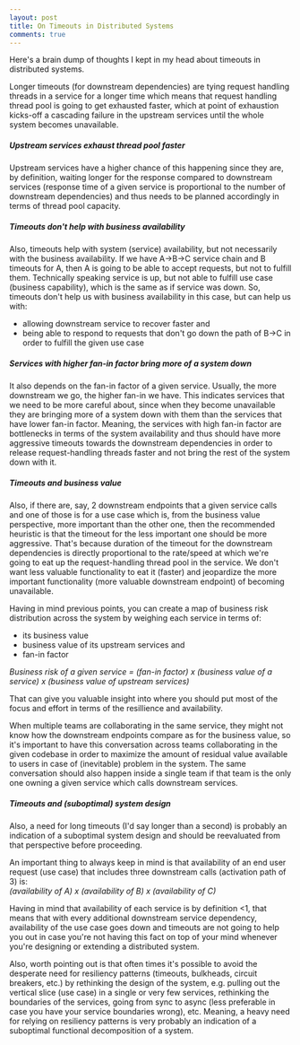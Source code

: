```yaml
---
layout: post
title: On Timeouts in Distributed Systems
comments: true
---
```



Here's a brain dump of thoughts I kept in my head about timeouts in distributed systems.

Longer timeouts (for downstream dependencies) are tying request handling threads in a service for a longer time which means that request handling thread pool is going to get exhausted faster, which at point of exhaustion kicks-off a cascading failure in the upstream services until the whole system becomes unavailable.

##### Upstream services exhaust thread pool faster
Upstream services have a higher chance of this happening since they are, by definition, waiting longer for the response compared to downstream services (response time of a given service is proportional to the number of downstream dependencies) and thus needs to be planned accordingly in terms of thread pool capacity.

##### Timeouts don't help with business availability
Also, timeouts help with system (service) availability, but not necessarily with the business availability.
If we have A→B→C service chain and B timeouts for A, then A is going to be able to accept requests, but not to fulfill them. Technically speaking service is up, but not able to fulfill use case (business capability), which is the same as if service was down. So, timeouts don't help us with business availability in this case, but can help us with:
- allowing downstream service to recover faster and
- being able to respond to requests that don't go down the path of B→C in order to fulfill the given use case

##### Services with higher fan-in factor bring more of a system down
It also depends on the fan-in factor of a given service. Usually, the more downstream we go, the higher fan-in we have. This indicates services that we need to be more careful about, since when they become unavailable they are bringing more of a system down with them than the services that have lower fan-in factor.
Meaning, the services with high fan-in factor are bottlenecks in terms of the system availability and thus should have more aggressive timeouts towards the downstream dependencies in order to release request-handling threads faster and not bring the rest of the system down with it.

##### Timeouts and business value
Also, if there are, say, 2 downstream endpoints that a given service calls and one of those is for a use case which is, from the business value perspective, more important than the other one, then the recommended heuristic is that the timeout for the less important one should be more aggressive. That's because duration of the timeout for the downstream dependencies is directly proportional to the rate/speed at which we're going to eat up the request-handling thread pool in the service. We don't want less valuable functionality to eat it (faster) and jeopardize the more important functionality (more valuable downstream endpoint) of becoming unavailable.  

Having in mind previous points, you can create a map of business risk distribution across the system by weighing each service in terms of:
- its business value
- business value of its upstream services and
- fan-in factor

_Business risk of a given service = (fan-in factor) x (business value of a service) x (business value of upstream services)_

That can give you valuable insight into where you should put most of the focus and effort in terms of the resillience and availability.


When multiple teams are collaborating in the same service, they might not know how the downstream endpoints compare as for the business value, so it's important to have this conversation across teams collaborating in the given codebase in order to maximize the amount of residual value available to users in case of (inevitable) problem in the system.
The same conversation should also happen inside a single team if that team is the only one owning a given service which calls downstream services.

##### Timeouts and (suboptimal) system design
Also, a need for long timeouts (I'd say longer than a second) is probably an indication of a suboptimal system design and should be reevaluated from that perspective before proceeding.

An important thing to always keep in mind is that availability of an end user request (use case) that includes three downstream calls (activation path of 3) is:  
_(availability of A) x (availability of B) x (availability of C)_  

Having in mind that availability of each service is by definition <1, that means that with every additional downstream service dependency, availability of the use case goes down and timeouts are not going to help you out in case you're not having this fact on top of your mind whenever you're designing or extending a distributed system.

Also, worth pointing out is that often times it's possible to avoid the desperate need for resiliency patterns (timeouts, bulkheads, circuit breakers, etc.) by rethinking the design of the system, e.g. pulling out the vertical slice (use case) in a single or very few services, rethinking the boundaries of the services, going from sync to async (less preferable in case you have your service boundaries wrong), etc.
Meaning, a heavy need for relying on resiliency patterns is very probably an indication of a suboptimal functional decomposition of a system.
